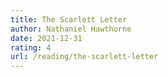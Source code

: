 ```yaml
---
title: The Scarlett Letter
author: Nathaniel Hawthorne
date: 2021-12-31
rating: 4
url: /reading/the-scarlett-letter
---
```

